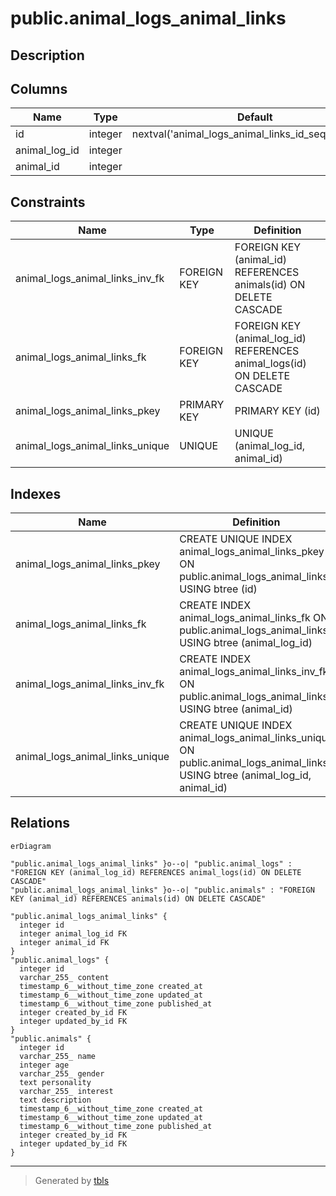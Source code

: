# public.animal_logs_animal_links

## Description

## Columns

| Name | Type | Default | Nullable | Children | Parents | Comment |
| ---- | ---- | ------- | -------- | -------- | ------- | ------- |
| id | integer | nextval('animal_logs_animal_links_id_seq'::regclass) | false |  |  |  |
| animal_log_id | integer |  | true |  | [public.animal_logs](public.animal_logs.md) |  |
| animal_id | integer |  | true |  | [public.animals](public.animals.md) |  |

## Constraints

| Name | Type | Definition |
| ---- | ---- | ---------- |
| animal_logs_animal_links_inv_fk | FOREIGN KEY | FOREIGN KEY (animal_id) REFERENCES animals(id) ON DELETE CASCADE |
| animal_logs_animal_links_fk | FOREIGN KEY | FOREIGN KEY (animal_log_id) REFERENCES animal_logs(id) ON DELETE CASCADE |
| animal_logs_animal_links_pkey | PRIMARY KEY | PRIMARY KEY (id) |
| animal_logs_animal_links_unique | UNIQUE | UNIQUE (animal_log_id, animal_id) |

## Indexes

| Name | Definition |
| ---- | ---------- |
| animal_logs_animal_links_pkey | CREATE UNIQUE INDEX animal_logs_animal_links_pkey ON public.animal_logs_animal_links USING btree (id) |
| animal_logs_animal_links_fk | CREATE INDEX animal_logs_animal_links_fk ON public.animal_logs_animal_links USING btree (animal_log_id) |
| animal_logs_animal_links_inv_fk | CREATE INDEX animal_logs_animal_links_inv_fk ON public.animal_logs_animal_links USING btree (animal_id) |
| animal_logs_animal_links_unique | CREATE UNIQUE INDEX animal_logs_animal_links_unique ON public.animal_logs_animal_links USING btree (animal_log_id, animal_id) |

## Relations

```mermaid
erDiagram

"public.animal_logs_animal_links" }o--o| "public.animal_logs" : "FOREIGN KEY (animal_log_id) REFERENCES animal_logs(id) ON DELETE CASCADE"
"public.animal_logs_animal_links" }o--o| "public.animals" : "FOREIGN KEY (animal_id) REFERENCES animals(id) ON DELETE CASCADE"

"public.animal_logs_animal_links" {
  integer id
  integer animal_log_id FK
  integer animal_id FK
}
"public.animal_logs" {
  integer id
  varchar_255_ content
  timestamp_6__without_time_zone created_at
  timestamp_6__without_time_zone updated_at
  timestamp_6__without_time_zone published_at
  integer created_by_id FK
  integer updated_by_id FK
}
"public.animals" {
  integer id
  varchar_255_ name
  integer age
  varchar_255_ gender
  text personality
  varchar_255_ interest
  text description
  timestamp_6__without_time_zone created_at
  timestamp_6__without_time_zone updated_at
  timestamp_6__without_time_zone published_at
  integer created_by_id FK
  integer updated_by_id FK
}
```

---

> Generated by [tbls](https://github.com/k1LoW/tbls)
